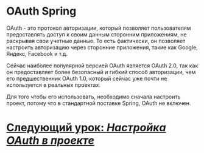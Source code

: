 # OAuth Spring 

OAuth - это протокол авторизации, который позволяет пользователям предоставлять доступ к своим данным сторонним приложениям, не раскрывая свои учетные данные. То есть фактически, он позволяет настроить авторизацию через сторонние приложения, такие как Google, Яндекс, Facebook и т.д.

Сейчас наиболее популярной версией OAuth является OAuth 2.0, так как он предоставляет более безопасный и гибкий способ авторизации, чем его предшественник OAuth 1.0, который сейчас уже почти не используется в реальных проектах.

Для того чтобы его использовать, необходимо сначала настроить проект, потому что в стандартной поставке Spring, OAuth не включен.

# [**Следующий урок**: *Настройка OAuth в проекте*](oauth-setup.md)
